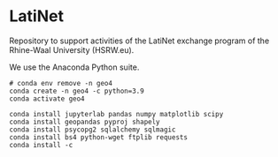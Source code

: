 # LatiNet
Repository to support activities of the LatiNet exchange program of the Rhine-Waal University (HSRW.eu).

We use the Anaconda Python suite.

```
# conda env remove -n geo4
conda create -n geo4 -c python=3.9
conda activate geo4

conda install jupyterlab pandas numpy matplotlib scipy
conda install geopandas pyproj shapely
conda install psycopg2 sqlalchemy sqlmagic
conda install bs4 python-wget ftplib requests
conda install -c 
```
